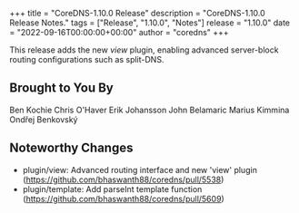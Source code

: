 +++
title = "CoreDNS-1.10.0 Release"
description = "CoreDNS-1.10.0 Release Notes."
tags = ["Release", "1.10.0", "Notes"]
release = "1.10.0"
date = "2022-09-16T00:00:00+00:00"
author = "coredns"
+++

This release adds the new *view* plugin, enabling advanced server-block routing configurations such as split-DNS.

## Brought to You By

Ben Kochie
Chris O'Haver
Erik Johansson
John Belamaric
Marius Kimmina
Ondřej Benkovský

## Noteworthy Changes

* plugin/view: Advanced routing interface and new 'view' plugin (https://github.com/bhaswanth88/coredns/pull/5538)
* plugin/template: Add parseInt template function (https://github.com/bhaswanth88/coredns/pull/5609)
